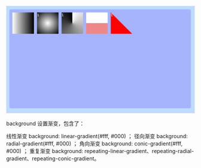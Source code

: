 ![Screenshot](https://github.com/NeilYeTAT/LearnCSSuseReact-Tailwind/blob/main/src/components/day028-about-gradient/Screenshot.png)

background 设置渐变，包含了：

线性渐变 background: linear-gradient(#fff, #000) ；
径向渐变 background: radial-gradient(#fff, #000) ；
角向渐变 background: conic-gradient(#fff, #000) ；
重复渐变 background: repeating-linear-gradient、repeating-radial-gradient、repeating-conic-gradient。
